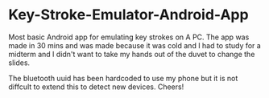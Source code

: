 # Key-Stroke-Emulator-Android-App

Most basic Android app for emulating key strokes on A PC. The app was made in 30 mins and was made because it was cold and I had to study for a midterm and I didn't want to take my hands out of the duvet to change the slides.

The bluetooth uuid has been hardcoded to use my phone but it is not diffcult to extend this to detect new devices. Cheers!
